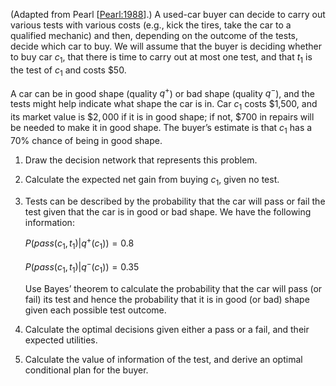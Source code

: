 

(Adapted from Pearl [<a class="paperRef" title="" href="">Pearl:1988</a>].) A used-car
buyer can decide to carry out various tests with various costs (e.g.,
kick the tires, take the car to a qualified mechanic) and then,
depending on the outcome of the tests, decide which car to buy. We will
assume that the buyer is deciding whether to buy car $c_1$, that there
is time to carry out at most one test, and that $t_1$ is the test of
$c_1$ and costs \$50.<br>

A car can be in good shape (quality $q^+$) or bad shape (quality $q^-$),
and the tests might help indicate what shape the car is in. Car $c_1$
costs \$1,500, and its market value is $\$2,000$ if it is in good shape; if
not, $\$700$ in repairs will be needed to make it in good shape. The buyer’s
estimate is that $c_1$ has a 70% chance of being in good shape.<br>

1.  Draw the decision network that represents this problem.<br>

2.  Calculate the expected net gain from buying $c_1$, given no test.<br>

3.  Tests can be described by the probability that the car will pass or
    fail the test given that the car is in good or bad shape. We have
    the following information:<br>

    $P({pass}(c_1,t_1) | q^+(c_1)) = {0.8}$<br>

    $P({pass}(c_1,t_1) | q^-(c_1)) = {0.35}$<br>

    Use Bayes’ theorem to calculate the probability that the car will pass (or fail) its test and hence the probability that it is in good (or bad) shape given each possible test outcome.<br>

4.  Calculate the optimal decisions given either a pass or a fail, and
    their expected utilities.<br>

5.  Calculate the value of information of the test, and derive an
    optimal conditional plan for the buyer.<br>
